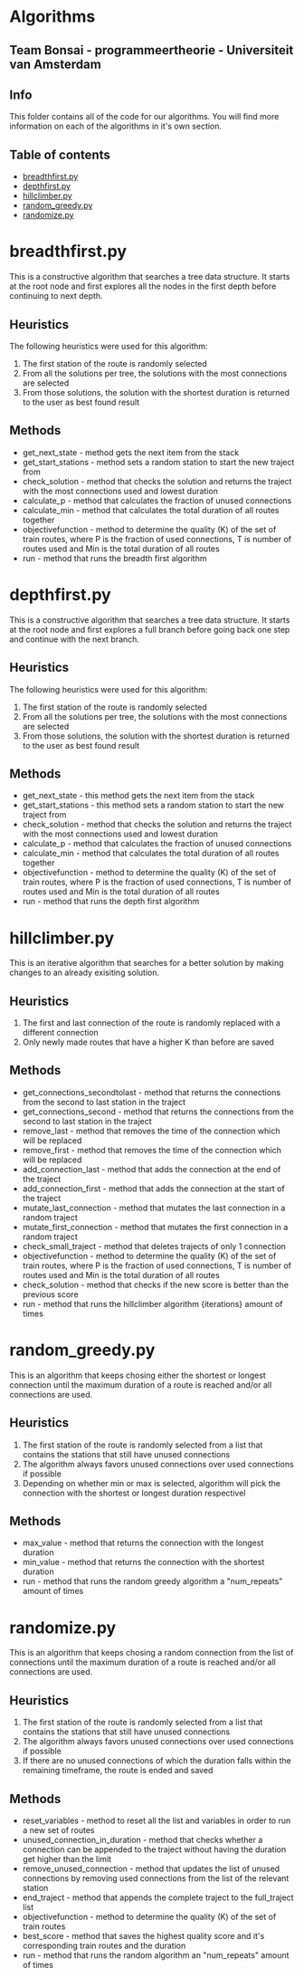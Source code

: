 # Algorithms
## Team Bonsai - programmeertheorie - Universiteit van Amsterdam

## Info
This folder contains all of the code for our algorithms.
You will find more information on each of the algorithms in it's own section.

## Table of contents

* [breadthfirst.py](#breadthfirst.py)
* [depthfirst.py](#depthfirst.py)
* [hillclimber.py](#hillclimber.py)
* [random_greedy.py](#random_greedy.py)
* [randomize.py](#randomize.py)

# breadthfirst.py
This is a constructive algorithm that searches a tree data structure. It starts at the root node and first explores all the nodes in the first depth before continuing to next depth.

## Heuristics
The following heuristics were used for this algorithm:
1. The first station of the route is randomly selected
2. From all the solutions per tree, the solutions with the most connections are selected
3. From those solutions, the solution with the shortest duration is returned to the user as best found result

## Methods
* get_next_state - method gets the next item from the stack
* get_start_stations - method sets a random station to start the new traject from
* check_solution - method that checks the solution and returns the traject with the most connections used and lowest duration
* calculate_p - method that calculates the fraction of unused connections
* calculate_min - method that calculates the total duration of all routes together
* objectivefunction - method to determine the quality (K) of the set of train routes, where P is the fraction of used connections, T is number of routes used and Min is the total duration of all routes
* run - method that runs the breadth first algorithm

# depthfirst.py
This is a constructive algorithm that searches a tree data structure. It starts at the root node and first explores a full branch before going back one step and continue with the next branch.

## Heuristics
The following heuristics were used for this algorithm:
1. The first station of the route is randomly selected
2. From all the solutions per tree, the solutions with the most connections are selected
3. From those solutions, the solution with the shortest duration is returned to the user as best found result

## Methods
* get_next_state - this method gets the next item from the stack
* get_start_stations - this method sets a random station to start the new traject from
* check_solution - method that checks the solution and returns the traject with the most connections used and lowest duration
* calculate_p - method that calculates the fraction of unused connections
* calculate_min - method that calculates the total duration of all routes together
* objectivefunction - method to determine the quality (K) of the set of train routes, where P is the fraction of used connections, T is number of routes used and Min is the total duration of all routes
* run - method that runs the depth first algorithm

# hillclimber.py
This is an iterative algorithm that searches for a better solution by making changes to an already exisiting solution.

## Heuristics
1. The first and last connection of the route is randomly replaced with a different connection
2. Only newly made routes that have a higher K than before are saved

## Methods
* get_connections_secondtolast - method that returns the connections from the second to last station in the traject
* get_connections_second - method that returns the connections from the second to last station in the traject
* remove_last - method that removes the time of the connection which will be replaced
* remove_first - method that removes the time of the connection which will be replaced
* add_connection_last - method that adds the connection at the end of the traject
* add_connection_first - method that adds the connection at the start of the traject
* mutate_last_connection - method that mutates the last connection in a random traject
* mutate_first_connection - method that mutates the first connection in a random traject
* check_small_traject - method that deletes trajects of only 1 connection
* objectivefunction - method to determine the quality (K) of the set of train routes, where P is the fraction of used connections, T is number of routes used and Min is the total duration of all routes
* check_solution - method that checks if the new score is better than the previous score
* run - method that runs the hillclimber algorithm {iterations} amount of times

# random_greedy.py
This is an algorithm that keeps chosing either the shortest or longest connection until the maximum duration of a route is reached and/or all connections are used.

## Heuristics
1. The first station of the route is randomly selected from a list that contains the stations that still have unused connections
2. The algorithm always favors unused connections over used connections if possible
3. Depending on whether min or max is selected, algorithm will pick the connection with the shortest or longest duration respectivel

## Methods
* max_value - method that returns the connection with the longest duration
* min_value - method that returns the connection with the shortest duration
* run - method that runs the random greedy algorithm a "num_repeats" amount of times

# randomize.py
This is an algorithm that keeps chosing a random connection from the list of connections until the maximum duration of a route is reached and/or all connections are used.

## Heuristics
1. The first station of the route is randomly selected from a list that contains the stations that still have unused connections
2. The algorithm always favors unused connections over used connections if possible
3. If there are no unused connections of which the duration falls within the remaining timeframe, the route is ended and saved

## Methods
* reset_variables - method to reset all the list and variables in order to run a new set of routes
* unused_connection_in_duration - method that checks whether a connection can be appended to the traject without having the duration get higher than the limit
* remove_unused_connection - method that updates the list of unused connections by removing used connections from the list of the relevant station
* end_traject - method that appends the complete traject to the full_traject list
* objectivefunction - method to determine the quality (K) of the set of train routes
* best_score - method that saves the highest quality score and it's corresponding train routes and the duration
* run - method that runs the random algorithm an "num_repeats" amount of times

